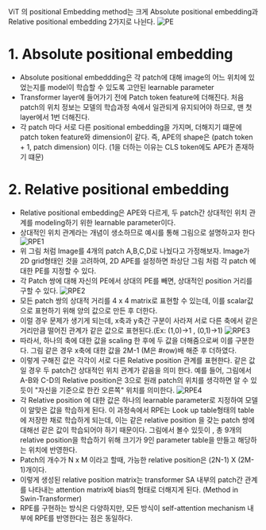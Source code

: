 ViT 의 positional Embedding method는 크게 Absolute positional embedding과 Relative positional embedding 2가지로 나뉜다. 
![PE](https://user-images.githubusercontent.com/62092317/173345736-d8ff84b1-34e8-4d12-a522-5d48afe5412d.PNG)
# 1. Absolute positional embedding
- Absolute positional embeddding은 각 patch에 대해 image의 어느 위치에 있었는지를 model이 학습할 수 있도록 고안된 learnable parameter
- Transformer layer에 들어가기 전에 Patch token feature에 더해진다. 처음 patch의 위치 정보는 모델의 학습과정 속에서 일관되게 유지되어야 하므로, 맨 첫 layer에서 1번 더해진다.
- 각 patch 마다 서로 다른 positional embedding을 가지며, 더해지기 떄문에 patch token feature와 dimension이 같다. 즉, APE의 shape은 (patch token + 
1, patch dimension) 이다. (1을 더하는 이유는 CLS token에도 APE가 존재하기 떄문)
# 2. Relative positional embedding
- Relative positional embedding은 APE와 다르게, 두 patch간 상대적인 위치 관계를 modeling하기 위한 learnable parameter이다.
- 상대적인 위치 관계라는 개념이 생소하므로 예시를 통해 그림으로 설명하고자 한다
![RPE1](https://user-images.githubusercontent.com/62092317/173348788-d07e77d3-8178-4bd7-b458-7b13a0f6fd7c.PNG)
- 위 그림 처럼 Image를 4개의 patch A,B,C,D로 나눴다고 가정해보자. Image가 2D grid형태인 것을 고려하여, 2D APE를 설정하면 좌상단 그림 처럼 각 patch 에 대한 PE를 지정할 수 있다. 
- 각 Patch 쌍에 대해 자신의 PE에서 상대의 PE를 빼면, 상대적인 position 거리를 구할 수 있다.
![RPE2](https://user-images.githubusercontent.com/62092317/173348790-25cdc502-5aca-4971-92c7-94ec6d8d9954.PNG)
- 모든 patch 쌍의 상대적 거리를 4 x 4  matrix로 표현할 수 있는데, 이를 scalar값으로 표현하기 위해 양의 값으로 만든 후 더한다.
- 이럴 경우 문제가 생기게 되는데, x축과 y축간 구분이 사라져 서로 다른 축에서 같은 거리만큼 떨어진 관계가 같은 값으로 표현된다.(Ex: (1,0)->1 , (0,1)->1)
![RPE3](https://user-images.githubusercontent.com/62092317/173348777-390bb6f3-29b5-4688-b080-60a5b94c3c3f.PNG)
- 따라서, 하나의 축에 대한 값을 scaling 한 후에 두 값을 더해줌으로써 이를 구분한다. 그림 같은 경우 x축에 대한 값을 2M-1 (M은 #row)배 해준 후 더하였다.
- 이렇게 구해진 값은 각각이 서로 다른 Relative position 관계를 표현한다. 같은 값일 경우 두 patch간 상대적인 위치 관계가 같음을 의미 한다. 예를 들어, 그림에서 A-B와 C-D의 Relative position은 3으로 원래 patch의 위치를 생각하면 알 수 있듯이 "자신을 기준으로 한칸 오른쪽" 위치를 의미한다.
![RPE4](https://user-images.githubusercontent.com/62092317/173348784-5944d058-f7fd-4a7a-a65d-78d2f5bdb03c.PNG)
- 각 Relative position 에 대한 값은 하나의 learnable parameter로 지정하여 모델이 알맞은 값을 학습하게 된다. 이 과정속에서 RPE는 Look up table형태의 table에 저장한 채로 학습하게 되는데, 이는 같은 relative position 을 갖는 patch 쌍에 대해선 같은 값이 학습되어야 하기 때문이다. 그림에서 볼수 있듯이 , 총 9개의 relative position을 학습하기 위해 크기가 9인 parameter table을 만들고 해당하는 위치에 반영한다.
- Patch의 개수가 N x M 이라고 할때, 가능한 relative position은 (2N-1) X (2M-1)개이다.
- 이렇게 생성된 relative position matrix는 transformer SA 내부의 patch간 관계를 나타내는 attention matrix에 bias의 형태로 더해지게 된다. (Method in Swin-Transformer)
- RPE를 구현하는 방식은 다양하지만, 모든 방식이 self-attention mechanism 내부에 RPE를 반영한다는 점은 동일하다.